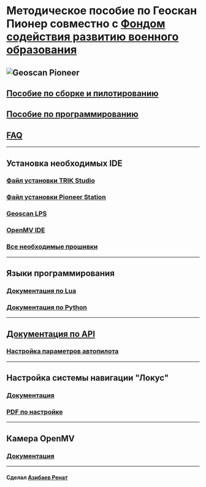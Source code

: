 # Методическое пособие по Геоскан Пионер совместно с [Фондом содействия развитию военного образования](https://fsrvo.ru)

![Geoscan Pioneer](https://pioneer-doc.readthedocs.io/ru/master/_images/pioneer1.png)
---

## [Пособие по сборке и пилотированию](https://github.com/Slond/pioneer_edu/raw/main/%D0%A1%D0%B1%D0%BE%D1%80%D0%BA%D0%B0%20%D0%B8%20%D0%BF%D0%B8%D0%BB%D0%BE%D1%82%D0%B8%D1%80%D0%BE%D0%B2%D0%B0%D0%BD%D0%B8%D0%B5.docx)

## [Пособие по программированию](https://github.com/Slond/pioneer_edu/raw/main/Программирование.docx)

## [FAQ](FAQ)

---

## Установка необходимых IDE

### [Файл установки TRIK Studio](https://dl.geoscan.aero/pioneer/upload/TRIKStudio/trik-studio-offline-installer.exe)

### [Файл установки Pioneer Station](https://pioneer-doc.readthedocs.io/ru/master/programming/pioneer_station/pioneer_station_main.html)

### [Geoscan LPS](https://dl.geoscan.aero/pioneer/upload/LPS/Geoscan_LPS.exe)

### [OpenMV IDE](https://openmv.io/pages/download)

### [Все необходимые прошивки](https://github.com/Slond/pioneer_edu/tree/main/Прошивка)

---

## Языки программирования

### [Документация по Lua](https://learnxinyminutes.com/docs/ru-ru/lua-ru/)

### [Документация по Python](https://docs.python.org/3/)

---

## [Документация по API](https://pioneer-doc.readthedocs.io/ru/master/programming/lua/lua.html)

### [Настройка параметров автопилота](https://docs.geoscan.aero/ru/master/instructions/pioneer-max/settings/autopilot_parameters.html)
---

## Настройка системы навигации "Локус"

### [Документация](https://pioneer-doc.readthedocs.io/ru/master/module/indoor_nav_lokus.html)

### [PDF по настройке](https://dl.geoscan.aero/pioneer/upload/Docs/User_manual_Locus.pdf)

---

## Камера OpenMV

### [Документация](https://docs.openmv.io)

---
#### Сделал [Азибаев Ренат](https://t.me/azibaev_renat)

